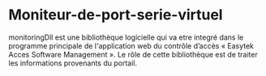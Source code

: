 # Moniteur-de-port-serie-virtuel
monitoringDll est une bibliothèque logicielle qui va etre integré dans le programme principale de l'application web du contrôle d’accès « Easytek Acces Software Management ».
Le rôle de cette bibliothèque est de traiter les informations provenants du portail.
